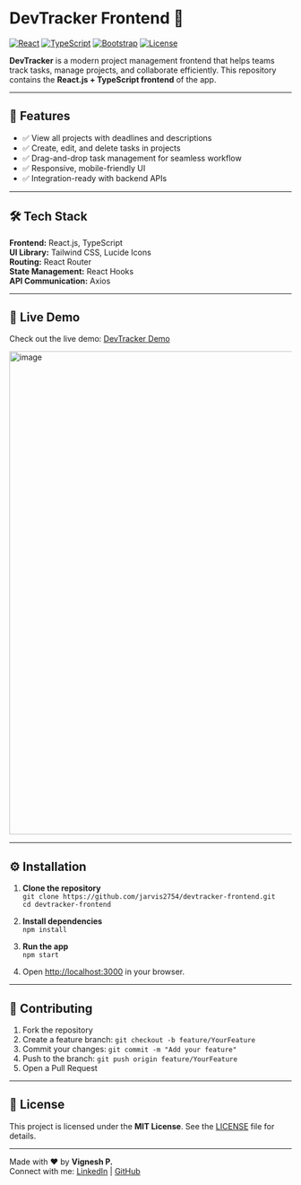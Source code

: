 # DevTracker Frontend 🚀

[![React](https://img.shields.io/badge/React-17.0.2-blue?logo=react&logoColor=white)](https://reactjs.org/)
[![TypeScript](https://img.shields.io/badge/TypeScript-4.9.5-blue?logo=typescript&logoColor=white)](https://www.typescriptlang.org/)
[![Bootstrap](https://img.shields.io/badge/Bootstrap-5.3.2-purple?logo=bootstrap&logoColor=white)](https://getbootstrap.com/)
[![License](https://img.shields.io/badge/License-MIT-green)](LICENSE)

**DevTracker** is a modern project management frontend that helps teams track tasks, manage projects, and collaborate efficiently. This repository contains the **React.js + TypeScript frontend** of the app.

---

## 🌟 Features

- ✅ View all projects with deadlines and descriptions  
- ✅ Create, edit, and delete tasks in projects  
- ✅ Drag-and-drop task management for seamless workflow  
- ✅ Responsive, mobile-friendly UI  
- ✅ Integration-ready with backend APIs  

---

## 🛠 Tech Stack

**Frontend:** React.js, TypeScript  
**UI Library:** Tailwind CSS, Lucide Icons  
**Routing:** React Router  
**State Management:** React Hooks  
**API Communication:** Axios  

---

## 🚀 Live Demo

Check out the live demo: [DevTracker Demo](https://devtrackerpj.netlify.app/)  

<img width="1918" height="862" alt="image" src="https://github.com/user-attachments/assets/99e70908-0313-43ff-8e9f-23b3dc9a0062" />

---

## ⚙️ Installation

1. **Clone the repository**  
`git clone https://github.com/jarvis2754/devtracker-frontend.git`  
`cd devtracker-frontend`

2. **Install dependencies**  
`npm install`

3. **Run the app**  
`npm start`  

4. Open [http://localhost:3000](http://localhost:3000) in your browser.

---

## 🤝 Contributing

1. Fork the repository  
2. Create a feature branch: `git checkout -b feature/YourFeature`  
3. Commit your changes: `git commit -m "Add your feature"`  
4. Push to the branch: `git push origin feature/YourFeature`  
5. Open a Pull Request  

---

## 📄 License

This project is licensed under the **MIT License**. See the [LICENSE](LICENSE) file for details.

---

Made with ❤️ by **Vignesh P.**  
Connect with me: [LinkedIn](https://www.linkedin.com/in/vignesh-p-46153a302) | [GitHub](https://github.com/javi2754)
